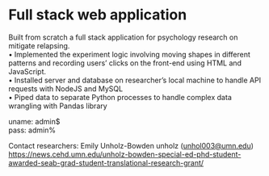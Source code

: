 # Full stack web application


Built from scratch a full stack application for psychology research on mitigate relapsing. <br>
• Implemented the experiment logic involving moving shapes in different patterns and recording users’ clicks
on the front-end using HTML and JavaScript. <br>
• Installed server and database on researcher’s local machine to handle API requests with NodeJS and
MySQL <br>
• Piped data to separate Python processes to handle complex data wrangling with Pandas library <br>

uname: admin$ <br>
pass: admin% <br>

Contact researchers:
Emily Unholz-Bowden unholz (unhol003@umn.edu)
https://news.cehd.umn.edu/unholz-bowden-special-ed-phd-student-awarded-seab-grad-student-translational-research-grant/
